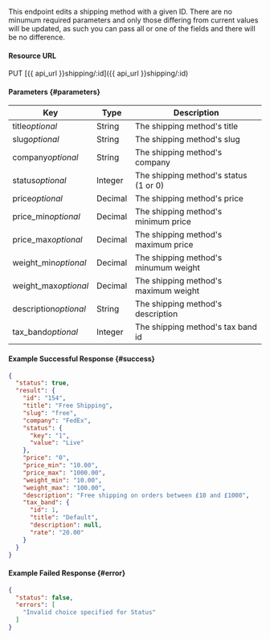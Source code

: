 <!--
@title Update a shipping method
@author Moltin Ltd
@description Updates a shipping method with the given ID

@sidebar 1
@family Shipping
@rate No
@auth Yes
@format JSON
@http PUT
@version beta
-->
This endpoint edits a shipping method with a given ID. There are no minumum required parameters and only those differing from current values will be updated, as such you can pass all or one of the fields and there will be no difference.


#### Resource URL
PUT [{{ api_url }}shipping/:id]({{ api_url }}shipping/:id)


#### Parameters {#parameters}
Key | Type | Description
--- | ---- | -----------
title*optional* | String | The shipping method's title
slug*optional* | String | The shipping method's slug
company*optional* | String | The shipping method's company
status*optional* | Integer | The shipping method's status (1 or 0)
price*optional* | Decimal | The shipping method's price
price_min*optional* | Decimal | The shipping method's minimum price
price_max*optional* | Decimal | The shipping method's maximum price
weight_min*optional* | Decimal | The shipping method's minumum weight
weight_max*optional* | Decimal | The shipping method's maximum weight
description*optional* | String | The shipping method's description
tax_band*optional* | Integer | The shipping method's tax band id

<!--code-->
#### Example Successful Response  {#success}
``` json
{
  "status": true,
  "result": {
    "id": "154",
    "title": "Free Shipping",
    "slug": "free",
    "company": "FedEx",
    "status": {
      "key": "1",
      "value": "Live"
    },
    "price": "0",
    "price_min": "10.00",
    "price_max": "1000.00",
    "weight_min": "10.00",
    "weight_max": "100.00",
    "description": "Free shipping on orders between £10 and £1000",
    "tax_band": {
      "id": 1,
      "title": "Default",
      "description": null,
      "rate": "20.00"
    }
  }
}
```


#### Example Failed Response {#error}
``` json
{
  "status": false,
  "errors": [
    "Invalid choice specified for Status"
  ]
}
```
<!--/code-->
